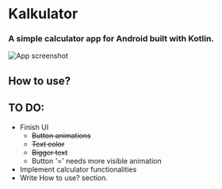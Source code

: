 # Kalkulator

### A simple calculator app for Android built with Kotlin.

![App screenshot](https://github.com/TyzeB/Kalkulator/blob/master/screenshot.jpg)

## How to use?

## TO DO:
- Finish UI
    - ~~Button animations~~
    - ~~Text color~~
    - ~~Bigger text~~
    - Button '=' needs more visible animation
- Implement calculator functionalities
- Write How to use? section.